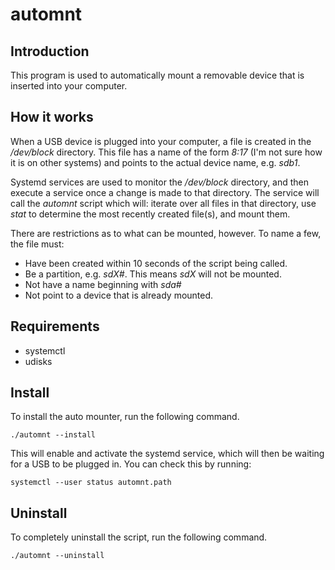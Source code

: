 # automnt

## Introduction

This program is used to automatically mount a removable device that is inserted
into your computer.


## How it works

When a USB device is plugged into your computer, a file is created in the
*/dev/block* directory. This file has a name of the form *8:17* (I'm not sure
how it is on other systems) and points to the actual device name, e.g. *sdb1*.

Systemd services are used to monitor the */dev/block* directory, and then
execute a service once a change is made to that directory. The service will call
the *automnt* script which will: iterate over all files in that directory, use
*stat* to determine the most recently created file(s), and mount them.

There are restrictions as to what can be mounted, however. To name a few, the
file must:
- Have been created within 10 seconds of the script being called.
- Be a partition, e.g. *sdX#*. This means *sdX* will not be mounted.
- Not have a name beginning with *sda#*
- Not point to a device that is already mounted.

## Requirements

- systemctl
- udisks

## Install

To install the auto mounter, run the following command.
```
./automnt --install
```

This will enable and activate the systemd service, which will then be waiting
for a USB to be plugged in. You can check this by running:
```
systemctl --user status automnt.path
```

## Uninstall

To completely uninstall the script, run the following command.
```
./automnt --uninstall
```
